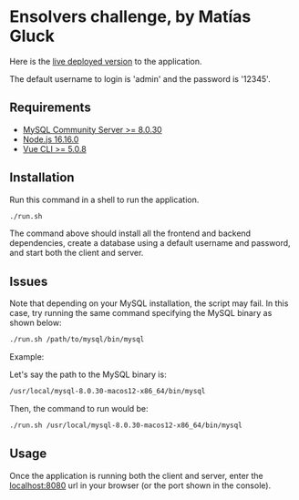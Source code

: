 # Ensolvers challenge, by Matías Gluck

Here is the [live deployed version](https://ensolvers-matiasurielgluck.netlify.app/) to the application.

The default username to login is 'admin' and the password is '12345'.

## Requirements

- [MySQL Community Server >= 8.0.30](https://dev.mysql.com/downloads/mysql/)
- [Node.js 16.16.0](https://nodejs.org/)
- [Vue CLI >= 5.0.8](https://cli.vuejs.org/)

## Installation

Run this command in a shell to run the application.

```bash
./run.sh
```

The command above should install all the frontend and backend dependencies, create a database using a default username and password, and start both the client and server.

## Issues

Note that depending on your MySQL installation, the script may fail. In this case, try running the same command specifying the MySQL binary as shown below:

```bash
./run.sh /path/to/mysql/bin/mysql
```

Example:

Let's say the path to the MySQL binary is:
```bash
/usr/local/mysql-8.0.30-macos12-x86_64/bin/mysql
```

Then, the command to run would be:
```bash
./run.sh /usr/local/mysql-8.0.30-macos12-x86_64/bin/mysql
```

## Usage

Once the application is running both the client and server, enter the [localhost:8080](http://localhost:8080) url in your browser (or the port shown in the console).